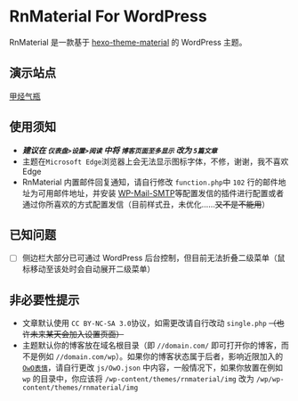 # RnMaterial For WordPress
RnMaterial 是一款基于 [hexo-theme-material](https://github.com/viosey/hexo-theme-material) 的 WordPress 主题。

## 演示站点
[甲烃气瓶](https://jakting.com)

## 使用须知
+ ***建议在 `仪表盘>设置>阅读` 中将 `博客页面至多显示` 改为 `5篇文章`***
+ 主题在`Microsoft Edge`浏览器上会无法显示图标字体，不修，谢谢，我不喜欢 Edge
+ RnMaterial 内置邮件回复通知，请自行修改 `function.php`中 `102` 行的邮件地址为可用邮件地址，并安装 [WP-Mail-SMTP](https://wordpress.org/plugins/wp-mail-smtp/)等配置发信的插件进行配置或者通过你所喜欢的方式配置发信（目前样式丑，未优化……~~又不是不能用~~）

## 已知问题
- [ ] 侧边栏大部分已可通过 WordPress 后台控制，但目前无法折叠二级菜单（鼠标移动至该处时会自动展开二级菜单）

## 非必要性提示
+ 文章默认使用 `CC BY-NC-SA 3.0`协议，如需更改请自行改动 `single.php` ~~（也许未来某天会加入设置页面）~~
+ 主题默认你的博客放在域名根目录（即 `//domain.com/` 即可打开你的博客，而不是例如 `//domain.com/wp`）。如果你的博客状态属于后者，影响近限加入的 [`OwO表情`](https://github.com/DIYgod/OwO)，请自行更改 `js/OwO.json` 中内容，一般情况下，如果你放置在例如 `wp` 的目录中，你应该将 `/wp-content/themes/rnmaterial/img` 改为 `/wp/wp-content/themes/rnmaterial/img`